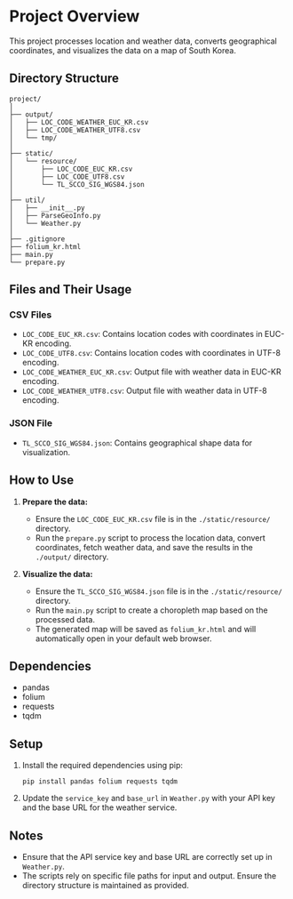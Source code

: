 
# Project Overview

This project processes location and weather data, converts geographical coordinates, and visualizes the data on a map of South Korea.

## Directory Structure

```
project/
│
├── output/
│   ├── LOC_CODE_WEATHER_EUC_KR.csv
│   ├── LOC_CODE_WEATHER_UTF8.csv
│   └── tmp/
│
├── static/
│   └── resource/
│       ├── LOC_CODE_EUC_KR.csv
│       ├── LOC_CODE_UTF8.csv
│       └── TL_SCCO_SIG_WGS84.json
│
├── util/
│   ├── __init__.py
│   ├── ParseGeoInfo.py
│   └── Weather.py
│
├── .gitignore
├── folium_kr.html
├── main.py
└── prepare.py
```

## Files and Their Usage

### CSV Files

- `LOC_CODE_EUC_KR.csv`: Contains location codes with coordinates in EUC-KR encoding.
- `LOC_CODE_UTF8.csv`: Contains location codes with coordinates in UTF-8 encoding.
- `LOC_CODE_WEATHER_EUC_KR.csv`: Output file with weather data in EUC-KR encoding.
- `LOC_CODE_WEATHER_UTF8.csv`: Output file with weather data in UTF-8 encoding.

### JSON File

- `TL_SCCO_SIG_WGS84.json`: Contains geographical shape data for visualization.

## How to Use

1. **Prepare the data:**
   - Ensure the `LOC_CODE_EUC_KR.csv` file is in the `./static/resource/` directory.
   - Run the `prepare.py` script to process the location data, convert coordinates, fetch weather data, and save the results in the `./output/` directory.

2. **Visualize the data:**
   - Ensure the `TL_SCCO_SIG_WGS84.json` file is in the `./static/resource/` directory.
   - Run the `main.py` script to create a choropleth map based on the processed data.
   - The generated map will be saved as `folium_kr.html` and will automatically open in your default web browser.

## Dependencies

- pandas
- folium
- requests
- tqdm

## Setup

1. Install the required dependencies using pip:
   ```
   pip install pandas folium requests tqdm
   ```
2. Update the `service_key` and `base_url` in `Weather.py` with your API key and the base URL for the weather service.

## Notes

- Ensure that the API service key and base URL are correctly set up in `Weather.py`.
- The scripts rely on specific file paths for input and output. Ensure the directory structure is maintained as provided.
